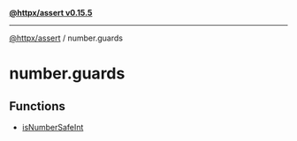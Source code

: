 [**@httpx/assert v0.15.5**](../README.md)

***

[@httpx/assert](../README.md) / number.guards

# number.guards

## Functions

- [isNumberSafeInt](functions/isNumberSafeInt.md)
